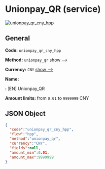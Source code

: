 
# Unionpay_QR (service) 
![unionpay_qr_cny_hpp](https://static.openfintech.io/payment_methods/unionpay_qr_cny_hpp/logo.svg?w=400&c=v0.59.26#w200)  

## General 
 
**Code:** `unionpay_qr_cny_hpp` 
 
**Method:** `unionpay_qr` 
 [show -->](/payment-methods/unionpay_qr/) 
 
**Currency:** `CNY` [show -->](/currencies/CNY/) 
 
**Name:** 
 
:	[EN] Unionpay_QR 
 
**Amount limits:** from `0.01` to `9999999` CNY 

## JSON Object 

```json
{
  "code":"unionpay_qr_cny_hpp",
  "flow":"hpp",
  "method":"unionpay_qr",
  "currency":"CNY",
  "fields":null,
  "amount_min":0.01,
  "amount_max":9999999
}
```  
